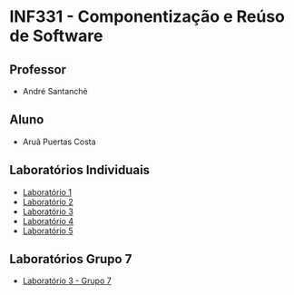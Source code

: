 INF331 - Componentização e Reúso de Software
============================================

Professor 
---------
* André Santanchè

Aluno
-----
* Aruã Puertas Costa

Laboratórios Individuais
------------
* [Laboratório 1](https://github.com/arupuertas/inf331-componentizacao-e-reuso-de-software/tree/master/lab01)
* [Laboratório 2](https://github.com/arupuertas/inf331-componentizacao-e-reuso-de-software/tree/master/lab02)
* [Laboratório 3](https://github.com/arupuertas/inf331-componentizacao-e-reuso-de-software/tree/master/lab03)
* [Laboratório 4](https://github.com/arupuertas/inf331-componentizacao-e-reuso-de-software/tree/master/lab04)
* [Laboratório 5](https://github.com/arupuertas/inf331-componentizacao-e-reuso-de-software/tree/master/lab05)

Laboratórios Grupo 7 
------------
* [Laboratório 3 - Grupo 7 ](https://github.com/inf331-equipe7/tarefas)

